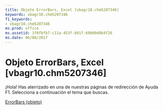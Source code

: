 ```yaml
---
title: Objeto ErrorBars, Excel [vbagr10.chm5207346]
keywords: vbagr10.chm5207346
f1_keywords:
- vbagr10.chm5207346
ms.prod: office
ms.assetid: 1f0fbfb7-c11a-453f-b91f-69b09d0b4f26
ms.date: 06/08/2017
---
```





# Objeto ErrorBars, Excel [vbagr10.chm5207346]

¡Hola! Has aterrizado en una de nuestras páginas de redirección de Ayuda F1. Selecciona a continuación el tema que buscas.


 [ErrorBars (objeto)](http://msdn.microsoft.com/library/errorbars-object%28Office.15%29.aspx)


